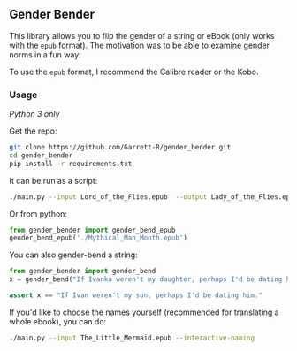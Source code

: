 ## Gender Bender

This library allows you to flip the gender of a string or eBook (only works with the `epub` format).  The motivation was to be able to examine gender norms in a fun way.

To use the `epub` format, I recommend the Calibre reader or the Kobo.



### Usage

_Python 3 only_

Get the repo:

```bash
git clone https://github.com/Garrett-R/gender_bender.git
cd gender_bender
pip install -r requirements.txt
```

It can be run as a script:

```bash
./main.py --input Lord_of_the_Flies.epub  --output Lady_of_the_Flies.epub
```

Or from python:

```python
from gender_bender import gender_bend_epub
gender_bend_epub('./Mythical_Man_Month.epub')
```

You can also gender-bend a string:

```python
from gender_bender import gender_bend
x = gender_bend("If Ivanka weren't my daughter, perhaps I'd be dating her.")

assert x == "If Ivan weren't my son, perhaps I'd be dating him."
```

If you'd like to choose the names yourself (recommended for translating a whole ebook), you can do:

```bash
./main.py --input The_Little_Mermaid.epub --interactive-naming
```
